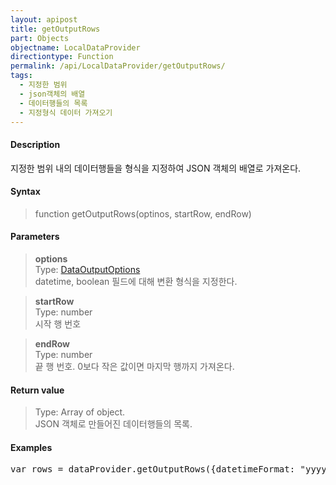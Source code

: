 ```yaml
---
layout: apipost
title: getOutputRows
part: Objects
objectname: LocalDataProvider
directiontype: Function
permalink: /api/LocalDataProvider/getOutputRows/
tags: 
  - 지정한 범위
  - json객체의 배열
  - 데이터행들의 목록
  - 지정형식 데이터 가져오기
---
```



#### Description

 지정한 범위 내의 데이터행들을 형식을 지정하여 JSON 객체의 배열로 가져온다.

#### Syntax

> function getOutputRows(optinos, startRow, endRow)  

#### Parameters

> **options**  
> Type: [DataOutputOptions](/api/types/DataOutputOptions/)  
> datetime, boolean 필드에 대해 변환 형식을 지정한다.  

> **startRow**  
> Type: number  
> 시작 행 번호  

> **endRow**  
> Type: number  
> 끝 행 번호. 0보다 작은 값이면 마지막 행까지 가져온다.  

#### Return value

> Type: Array of object.  
> JSON 객체로 만들어진 데이터행들의 목록.

#### Examples 

<pre class="prettyprint">
var rows = dataProvider.getOutputRows({datetimeFormat: "yyyyMMdd"}, 10, 19);
</pre>


